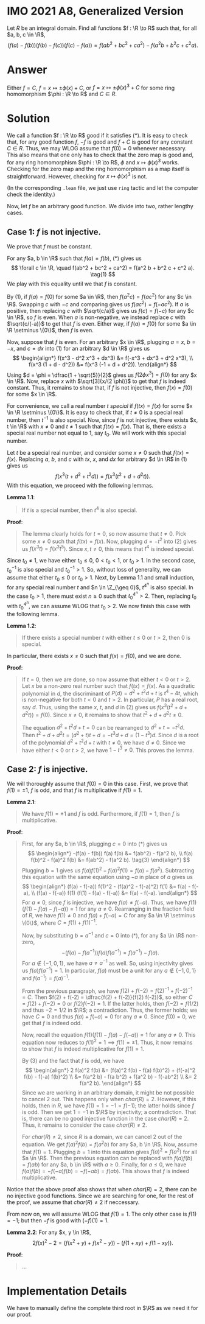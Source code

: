 # IMO 2021 A8, Generalized Version

Let $R$ be an integral domain.
Find all functions $f : \R \to R$ such that, for all $a, b, c \in \R$,
$$ (f(a) - f(b)) (f(b) - f(c)) (f(c) - f(a)) = f(ab^2 + bc^2 + ca^2) - f(a^2 b + b^2 c + c^2 a). \tag{*} $$







# Answer

Either $f = C$, $f = x \mapsto \pm \phi(x) + C$, or $f = x \mapsto \pm \phi(x)^3 + C$ for some ring homomorphism $\phi : \R \to R$ and $C \in R$.







# Solution

We call a function $f : \R \to R$ good if it satisfies $(*)$.
It is easy to check that, for any good function $f$, $-f$ is good and $f + C$ is good for any constant $C \in R$.
Thus, we may WLOG assume that $f(0) = 0$ whenever necessary.
This also means that one only has to check that the zero map is good and, for any ring homomorphism $\phi : \R \to R$, $\phi$ and $x \mapsto \phi(x)^3$ works.
Checking for the zero map and the ring homomorphism as a map itself is straightforward.
However, checking for $x \mapsto \phi(x)^3$ is not.

(In the corresponding `.lean` file, we just use `ring` tactic and let the computer check the identity.)

Now, let $f$ be an arbitrary good function.
We divide into two, rather lengthy cases.



## Case 1: $f$ is not injective.

We prove that $f$ must be constant.

For any $a, b \in \R$ such that $f(a) = f(b)$, $(*)$ gives us
$$ \forall c \in \R, \quad f(ab^2 + bc^2 + ca^2) = f(a^2 b + b^2 c + c^2 a). \tag{1} $$
We play with this equality until we that $f$ is constant.

By $(1)$, if $f(a) = f(0)$ for some $a \in \R$, then $f(a^2 c) = f(ac^2)$ for any $c \in \R$.
Swapping $c$ with $-c$ and comparing gives us $f(ac^2) = f(-ac^2)$.
If $a$ is positive, then replacing $c$ with $\sqrt{c/a}$ gives us $f(c) = f(-c)$ for any $c \in \R$, so $f$ is even.
When $a$ is non-negative, we instead replace $c$ with $\sqrt{c/(-a)}$ to get that $f$ is even.
Either way, if $f(a) = f(0)$ for some $a \in \R \setminus \{0\}$, then $f$ is even.

Now, suppose that $f$ is even.
For an arbitrary $x \in \R$, plugging $a = x$, $b = -x$, and $c = dx$ into $(1)$ for an arbitrary $d \in \R$ gives us
$$
\begin{align*}
f(x^3 - d^2 x^3 + dx^3) &= f(-x^3 + dx^3 + d^2 x^3), \\
f(x^3 (1 + d - d^2)) &= f(x^3 (-1 + d + d^2)).
\end{align*}
$$
Using $d = \phi = \dfrac{1 + \sqrt{5}}{2}$ gives us $f(2 \phi x^3) = f(0)$ for any $x \in \R$.
Now, replace $x$ with $\sqrt[3]{x/(2 \phi)}$ to get that $f$ is indeed constant.
Thus, it remains to show that, if $f$ is not injective, then $f(x) = f(0)$ for some $x \in \R$.

For convenience, we call a real number $t$ _special_ if $f(tx) = f(x)$ for some $x \in \R \setminus \{0\}$. It is easy to check that, if $t \neq 0$ is a special real number, then $t^{-1}$ is also special.
Now, since $f$ is not injective, there exists $x, t \in \R$ with $x \neq 0$ and $t \neq 1$ such that $f(tx) = f(x)$.
That is, there exists a special real number not equal to $1$, say $t_0$.
We will work with this special number.

Let $t$ be a special real number, and consider some $x \neq 0$ such that $f(tx) = f(x)$.
Replacing $a$, $b$, and $c$ with $tx$, $x$, and $dx$ for arbitrary $d \in \R$ in $(1)$ gives us
$$ f(x^3 (t + d^2 + t^2 d)) = f(x^3 (t^2 + d + d^2 t)). \tag{2} $$
With this equation, we proceed with the following lemmas.

__Lemma 1.1__:
> If $t$ is a special number, then $t^4$ is also special.

__Proof__:
> The lemma clearly holds for $t = 0$, so now assume that $t \neq 0$.
> Pick some $x \neq 0$ such that $f(tx) = f(x)$.
> Now, plugging $d = -t^2$ into $(2)$ gives us $f(x^3 t) = f(x^3 t^5)$.
> Since $x, t \neq 0$, this means that $t^4$ is indeed special.

Since $t_0 \neq 1$, we have either $t_0 \leq 0$, $0 < t_0 < 1$, or $t_0 > 1$.
In the second case, $t_0^{-1}$ is also special and $t_0^{-1} > 1$.
So, without loss of generality, we can assume that either $t_0 \leq 0$ or $t_0 > 1$.
Next, by Lemma 1.1 and small induction, for any special real number $t$ and $n \in \Z_{\geq 0}$, $t^{4^n}$ is also special.
In the case $t_0 > 1$, there must exist $n \geq 0$ such that $t_0^{4^n} > 2$.
Then, replacing $t_0$ with $t_0^{4^n}$, we can assume WLOG that $t_0 > 2$.
We now finish this case with the following lemma.

__Lemma 1.2__:
> If there exists a special number $t$ with either $t \leq 0$ or $t > 2$, then $0$ is special.

In particular, there exists $x \neq 0$ such that $f(x) = f(0)$, and we are done.

__Proof__:
> If $t = 0$, then we are done, so now assume that either $t < 0$ or $t > 2$.
> Let $x$ be a non-zero real number such that $f(tx) = f(x)$.
> As a quadratic polynomial in $d$, the discriminant of $P(d) = d^2 + t^2 d + t$ is $t^4 - 4t$, which is non-negative for both $t < 0$ and $t > 2$.
> In particular, $P$ has a real root, say $d$.
> Thus, using the same $x$, $t$, and $d$ in $(2)$ gives us $f(x^3 (t^2 + d + d^2 t)) = f(0)$.
> Since $x \neq 0$, it remains to show that $t^2 + d + d^2 t \neq 0$.
>
> The equation $d^2 + t^2 d + t = 0$ can be rearranged to $d^2 + t = -t^2 d$.
> Then $t^2 + d + d^2 t = (d^2 + t) t + d = -t^3 d + d = (1 - t^3) d$.
> Since $d$ is a root of the polynomial $d^2 + t^2 d + t$ with $t \neq 0$, we have $d \neq 0$.
> Since we have either $t < 0$ or $t > 2$, we have $1 - t^3 \neq 0$.
> This proves the lemma.



## Case 2: $f$ is injective.

We will thoroughly assume that $f(0) = 0$ in this case.
First, we prove that $f(1) = \pm 1$, $f$ is odd, and that $f$ is multiplicative if $f(1) = 1$.

__Lemma 2.1__:
> We have $f(1) = \pm 1$ and $f$ is odd.
> Furthermore, if $f(1) = 1$, then $f$ is multiplicative.

__Proof__:
> First, for any $a, b \in \R$, plugging $c = 0$ into $(*)$ gives us
> $$
> \begin{align*}
> -(f(a) - f(b)) f(a) f(b) &= f(ab^2) - f(a^2 b), \\
> f(a) f(b)^2 - f(a)^2 f(b) &= f(ab^2) - f(a^2 b). \tag{3}
> \end{align*}
> $$
> Plugging $b = 1$ gives us $f(a) f(1)^2 - f(a)^2 f(1) = f(a) - f(a^2)$.
> Subtracting this equation with the same equation using $-a$ in place of $a$ gives us
> $$
> \begin{align*}
> (f(a) - f(-a)) f(1)^2 - (f(a)^2 - f(-a)^2) f(1) &= f(a) - f(-a), \\
> (f(a) - f(-a)) f(1) (f(1) - f(a) - f(-a)) &= f(a) - f(-a).
> \end{align*}
> $$
> For $a \neq 0$, since $f$ is injective, we have $f(a) \neq f(-a)$.
> Thus, we have $f(1) (f(1) - f(a) - f(-a)) = 1$ for any $a \neq 0$.
> Rearranging in the fraction field of $R$, we have $f(1) \neq 0$ and $f(a) + f(-a) = C$ for any $a \in \R \setminus \{0\}$, where $C = f(1) + f(1)^{-1}$.
>
> Now, by substituting $b = a^{-1}$ and $c = 0$ into $(*)$, for any $a \in \R$ non-zero,
> $$ -(f(a) - f(a^{-1})) f(a) f(a^{-1}) = f(a^{-1}) - f(a). $$
> For $a \notin \{-1, 0, 1\}$, we have $a \neq a^{-1}$ as well.
> So, using injectivity gives us $f(a) f(a^{-1}) = 1$.
> In particular, $f(a)$ must be a unit for any $a \notin \{-1, 0, 1\}$ and $f(a^{-1}) = f(a)^{-1}$.
>
> From the previous paragraph, we have $f(2) + f(-2) = f(2)^{-1} + f(-2)^{-1} = C$.
> Then $f(2) + f(-2) = \dfrac{f(2) + f(-2)}{f(2) f(-2)}$, so either $C = f(2) + f(-2) = 0$ or $f(2) f(-2) = 1$.
> If the latter holds, then $f(-2) = f(1/2)$ and thus $-2 = 1/2$ in $\R$; a contradiction.
> Thus, the former holds; we have $C = 0$ and thus $f(a) + f(-a) = 0$ for any $a \neq 0$.
> Since $f(0) = 0$, we get that $f$ is indeed odd.
>
> Now, recall the equation $f(1) (f(1) - f(a) - f(-a)) = 1$ for any $a \neq 0$.
> This equation now reduces to $f(1)^2 = 1 \implies f(1) = \pm 1$.
> Thus, it now remains to show that $f$ is indeed multiplicative for $f(1) = 1$.
>
> By $(3)$ and the fact that $f$ is odd, we have
> $$
> \begin{align*}
> 2 f(a)^2 f(b)
> &= (f(a)^2 f(b) - f(a) f(b)^2) + (f(-a)^2 f(b) - f(-a) f(b)^2) \\
> &= f(a^2 b) - f(a b^2) + f(a^2 b) - f(-ab^2) \\
> &= 2 f(a^2 b).
> \end{align*}
> $$
> Since we are working in an arbitrary domain, it might be not possible to cancel $2$ out.
> This happens only when $char(R) = 2$.
> However, if this holds, then in $R$, we have $f(1) = 1 = -1 = f(-1)$; the latter holds since $f$ is odd.
> Then we get $1 = -1$ in $\R$ by injectivity; a contradiction.
> That is, there can be no good injective function in the case $char(R) = 2$.
> Thus, it remains to consider the case $char(R) \neq 2$.
>
> For $char(R) \neq 2$, since $R$ is a domain, we can cancel $2$ out of the equation.
> We get $f(a)^2 f(b) = f(a^2 b)$ for any $a, b \in \R$.
> Now, assume that $f(1) = 1$.
> Plugging $b = 1$ into this equation gives $f(a)^2 = f(a^2)$ for all $a \in \R$.
> Then the previous equation can be replaced with $f(a) f(b) = f(ab)$ for any $a, b \in \R$ with $a \geq 0$.
> Finally, for $a \leq 0$, we have $f(a) f(b) = -f(-a) f(b) = -f(-ab) = f(ab)$.
> This shows that $f$ is indeed multiplicative.

Notice that the above proof also shows that when $char(R) = 2$, there can be no injective good functions.
Since we are searching for one, for the rest of the proof, we assume that $char(R) \neq 2$ if neccessary.

From now on, we will assume WLOG that $f(1) = 1$.
The only other case is $f(1) = -1$; but then $-f$ is good with $(-f)(1) = 1$.

__Lemma 2.2__:
For any $x, y \in \R$,
$$ 2 f(x)^2 - 2 = (f(x^2 + y) + f(x^2 - y)) - (f(1 + xy) + f(1 - xy)). $$

__Proof__:
> ...










# Implementation Details

We have to manually define the complete third root in $\R$ as we need it for our proof.
